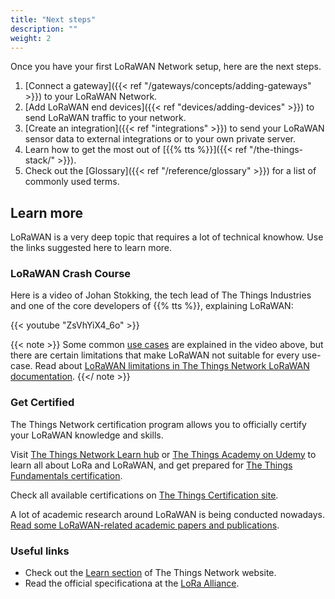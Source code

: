 ```yaml
---
title: "Next steps"
description: ""
weight: 2
---
```


Once you have your first LoRaWAN Network setup, here are the next steps.

<!--more-->

1. [Connect a gateway]({{< ref "/gateways/concepts/adding-gateways" >}}) to your LoRaWAN Network.
2. [Add LoRaWAN end devices]({{< ref "devices/adding-devices" >}}) to send LoRaWAN traffic to your network.
3. [Create an integration]({{< ref "integrations" >}}) to send your LoRaWAN sensor data to external integrations or to your own private server.
4. Learn how to get the most out of [{{% tts %}}]({{< ref "/the-things-stack/" >}}).
5. Check out the [Glossary]({{< ref "/reference/glossary" >}}) for a list of commonly used terms.

## Learn more

LoRaWAN is a very deep topic that requires a lot of technical knowhow. Use the links suggested here to learn more.

### LoRaWAN Crash Course

Here is a video of Johan Stokking, the tech lead of The Things Industries and one of the core developers of {{% tts %}}, explaining LoRaWAN:

{{< youtube "ZsVhYiX4_6o" >}}

{{< note >}} Some common [use cases](https://www.thethingsnetwork.org/docs/lorawan/what-is-lorawan/#lorawan-use-cases) are explained in the video above, but there are certain limitations that make LoRaWAN not suitable for every use-case. Read about [LoRaWAN limitations in The Things Network LoRaWAN documentation](https://www.thethingsnetwork.org/docs/lorawan/limitations/). {{</ note >}}

### Get Certified

The Things Network certification program allows you to officially certify your LoRaWAN knowledge and skills.

Visit [The Things Network Learn hub](https://www.thethingsnetwork.org/docs/lorawan/) or [The Things Academy on Udemy](https://www.udemy.com/course/lorawan-fundamentals/) to learn all about LoRa and LoRaWAN, and get prepared for [The Things Fundamentals certification](https://www.thethingsnetwork.org/achievements/a/the-things-certified-fundamentals/).

Check all available certifications on [The Things Certification site](https://www.thethingsnetwork.org/achievements/certificates/).

A lot of academic research around LoRaWAN is being conducted nowadays. [Read some LoRaWAN-related academic papers and publications](https://www.thethingsnetwork.org/docs/lorawan/academic/).

### Useful links

- Check out the [Learn section](https://thethingsnetwork.org/docs/lorawan) of The Things Network website.
- Read the official specificationa at the [LoRa Alliance](https://lora-alliance.org).
